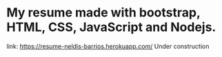 # My resume made with bootstrap, HTML, CSS, JavaScript and Nodejs.

link: https://resume-neldis-barrios.herokuapp.com/
Under construction
